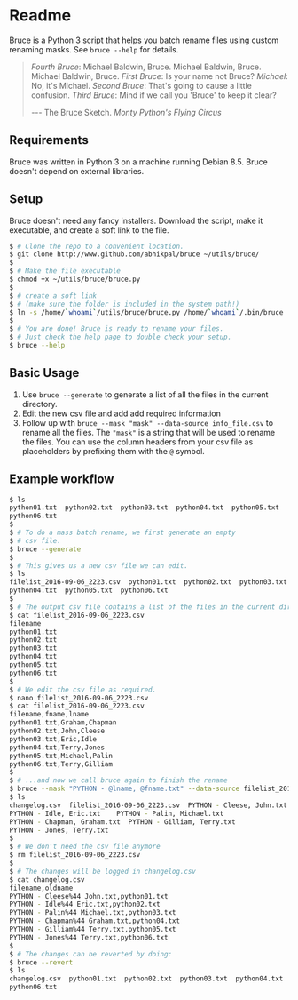 # Readme

Bruce is a Python 3 script that helps you batch rename files using custom renaming masks.
See `bruce --help` for details.

> *Fourth Bruce*: Michael Baldwin, Bruce. Michael Baldwin, Bruce. Michael Baldwin, Bruce.
> *First Bruce*: Is your name not Bruce?
> *Michael*: No, it's Michael.
> *Second Bruce*: That's going to cause a little confusion.
> *Third Bruce*: Mind if we call you 'Bruce' to keep it clear? 
> 
> --- The Bruce Sketch. *Monty Python's Flying Circus*

## Requirements
Bruce was written in Python 3 on a machine running Debian 8.5. Bruce doesn't depend
on external libraries.

## Setup
Bruce doesn't need any fancy installers. Download the script, make it executable,
and create a soft link to the file.

```bash
$ # Clone the repo to a convenient location.
$ git clone http://www.github.com/abhikpal/bruce ~/utils/bruce/
$ 
$ # Make the file executable
$ chmod +x ~/utils/bruce/bruce.py
$
$ # create a soft link
$ # (make sure the folder is included in the system path!)
$ ln -s /home/`whoami`/utils/bruce/bruce.py /home/`whoami`/.bin/bruce
$
$ # You are done! Bruce is ready to rename your files.
$ # Just check the help page to double check your setup.
$ bruce --help
```

## Basic Usage

1. Use `bruce --generate` to generate a list of all the files in the current directory.
2. Edit the new csv file and add add required information
3. Follow up with `bruce --mask "mask" --data-source info_file.csv` to rename all the files. The `"mask"` is a string that will be used to rename the files. You can use the column headers from your csv file as placeholders by prefixing them with the `@` symbol. 

## Example workflow
```bash
$ ls
python01.txt  python02.txt  python03.txt  python04.txt  python05.txt
python06.txt
$
$ # To do a mass batch rename, we first generate an empty 
$ # csv file.
$ bruce --generate
$
$ # This gives us a new csv file we can edit.
$ ls
filelist_2016-09-06_2223.csv  python01.txt  python02.txt  python03.txt
python04.txt  python05.txt  python06.txt
$
$ # The output csv file contains a list of the files in the current directory
$ cat filelist_2016-09-06_2223.csv
filename
python01.txt
python02.txt
python03.txt
python04.txt
python05.txt
python06.txt
$
$ # We edit the csv file as required.
$ nano filelist_2016-09-06_2223.csv
$ cat filelist_2016-09-06_2223.csv
filename,fname,lname
python01.txt,Graham,Chapman
python02.txt,John,Cleese
python03.txt,Eric,Idle
python04.txt,Terry,Jones
python05.txt,Michael,Palin
python06.txt,Terry,Gilliam
$
$ # ...and now we call bruce again to finish the rename
$ bruce --mask "PYTHON - @lname, @fname.txt" --data-source filelist_2016-09-06_2223.csv
$ ls
changelog.csv  filelist_2016-09-06_2223.csv  PYTHON - Cleese, John.txt
PYTHON - Idle, Eric.txt    PYTHON - Palin, Michael.txt
PYTHON - Chapman, Graham.txt  PYTHON - Gilliam, Terry.txt
PYTHON - Jones, Terry.txt
$
$ # We don't need the csv file anymore
$ rm filelist_2016-09-06_2223.csv
$
$ # The changes will be logged in changelog.csv
$ cat changelog.csv
filename,oldname
PYTHON - Cleese%44 John.txt,python01.txt
PYTHON - Idle%44 Eric.txt,python02.txt
PYTHON - Palin%44 Michael.txt,python03.txt
PYTHON - Chapman%44 Graham.txt,python04.txt
PYTHON - Gilliam%44 Terry.txt,python05.txt
PYTHON - Jones%44 Terry.txt,python06.txt
$
$ # The changes can be reverted by doing:
$ bruce --revert
$ ls
changelog.csv  python01.txt  python02.txt  python03.txt  python04.txt  python05.txt
python06.txt
```
